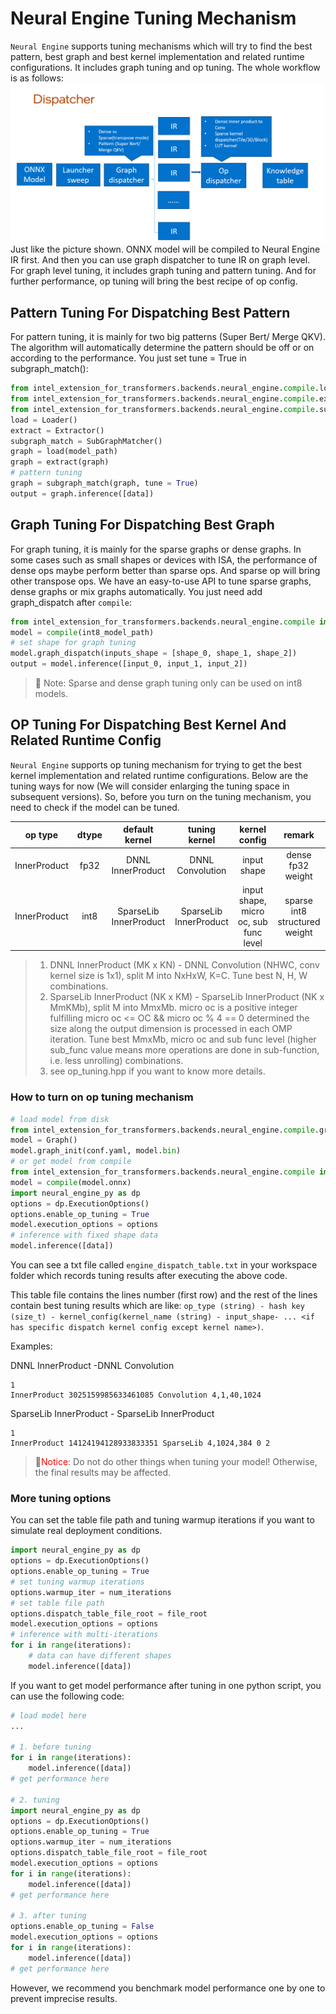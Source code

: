 # Neural Engine Tuning Mechanism
`Neural Engine` supports tuning mechanisms which will try to find the best pattern, best graph and best kernel implementation and related runtime configurations. It includes graph tuning and op tuning. The whole workflow is as follows:
![](imgs/engine_dispatcher.png)
Just like the picture shown. ONNX model will be compiled to Neural Engine IR first. And then you can use graph dispatcher to tune IR on graph level. For graph level tuning, it includes graph tuning and pattern tuning. And for further performance, op tuning will bring the best recipe of op config.

## Pattern Tuning For Dispatching Best Pattern
For pattern tuning, it is mainly for two big patterns (Super Bert/ Merge QKV). The algorithm will automatically determine the pattern should be off or on according to the performance. You just set tune = True in subgraph_match():
```python
from intel_extension_for_transformers.backends.neural_engine.compile.loaders.loader import Loader
from intel_extension_for_transformers.backends.neural_engine.compile.extractors.extractor import Extractor
from intel_extension_for_transformers.backends.neural_engine.compile.sub_graph.subgraph_matcher import SubGraphMatcher
load = Loader()
extract = Extractor()
subgraph_match = SubGraphMatcher()
graph = load(model_path)
graph = extract(graph)
# pattern tuning
graph = subgraph_match(graph, tune = True)
output = graph.inference([data])
```
## Graph Tuning For Dispatching Best Graph
For graph tuning, it is mainly for the sparse graphs or dense graphs. In some cases such as small shapes or devices with ISA, the performance of dense ops maybe perform better than sparse ops. And sparse op will bring other transpose ops. We have an easy-to-use API to tune sparse graphs, dense graphs or mix graphs automatically. You just need add graph_dispatch after `compile`:
```python
from intel_extension_for_transformers.backends.neural_engine.compile import compile
model = compile(int8_model_path)
# set shape for graph tuning
model.graph_dispatch(inputs_shape = [shape_0, shape_1, shape_2])
output = model.inference([input_0, input_1, input_2])
```
>📌 Note: Sparse and dense graph tuning only can be used on int8 models.

## OP Tuning For Dispatching Best Kernel And Related Runtime Config 
`Neural Engine` supports op tuning mechanism for trying to get the best kernel implementation and related runtime configurations. Below are the tuning ways for now (We will consider enlarging the tuning space in subsequent versions). So, before you turn on the tuning mechanism, you need to check if the model can be tuned.

| op type | dtype | default kernel | tuning kernel | kernel config | remark |
| :-------: | :-----: | :--------------: | :-------------: | :-------------: | :------: |
| InnerProduct | fp32 | DNNL InnerProduct | DNNL Convolution | input shape | dense fp32 weight |
| InnerProduct | int8 | SparseLib InnerProduct | SparseLib InnerProduct | input shape, micro oc, sub func level | sparse int8 structured weight |

> 1. DNNL InnerProduct (MK x KN) - DNNL Convolution (NHWC, conv kernel size is 1x1), split M into NxHxW, K=C. Tune best N, H, W combinations.
> 2. SparseLib InnerProduct (NK x KM) - SparseLib InnerProduct (NK x MmKMb), split M into MmxMb. micro oc is a positive integer fulfilling micro oc <= OC && micro oc % 4 == 0 determined the size along the output dimension is processed in each OMP iteration. Tune best MmxMb, micro oc and sub func level (higher sub_func value means more operations are done in sub-function, i.e. less unrolling) combinations.
> 3. see op_tuning.hpp if you want to know more details.

### How to turn on op tuning mechanism

```python
# load model from disk
from intel_extension_for_transformers.backends.neural_engine.compile.graph import Graph
model = Graph()
model.graph_init(conf.yaml, model.bin)
# or get model from compile
from intel_extension_for_transformers.backends.neural_engine.compile import compile
model = compile(model.onnx)
import neural_engine_py as dp
options = dp.ExecutionOptions()
options.enable_op_tuning = True
model.execution_options = options
# inference with fixed shape data
model.inference([data])
```

You can see a txt file called `engine_dispatch_table.txt` in your workspace folder which records tuning results after executing the above code.

This table file contains the lines number (first row) and the rest of the lines contain best tuning results which are like: `op_type (string) - hash key (size_t) - kernel_config(kernel_name (string) - input_shape- ... <if has specific dispatch kernel config except kernel name>)`.

Examples:

DNNL InnerProduct -DNNL Convolution
```text
1
InnerProduct 3025159985633461085 Convolution 4,1,40,1024
```
SparseLib InnerProduct - SparseLib  InnerProduct
```text
1
InnerProduct 14124194128933833351 SparseLib 4,1024,384 0 2
```
>📌<font color="red">Notice</font>: Do not do other things when tuning your model! Otherwise, the final results may be affected.

### More tuning options
You can set the table file path and tuning warmup iterations if you want to simulate real deployment conditions.

```python
import neural_engine_py as dp
options = dp.ExecutionOptions()
options.enable_op_tuning = True
# set tuning warmup iterations
options.warmup_iter = num_iterations
# set table file path
options.dispatch_table_file_root = file_root
model.execution_options = options
# inference with multi-iterations
for i in range(iterations):
    # data can have different shapes
    model.inference([data])
```

If you want to get model performance after tuning in one python script, you can use the following code:

```python
# load model here
...

# 1. before tuning
for i in range(iterations):
    model.inference([data])
# get performance here

# 2. tuning
import neural_engine_py as dp
options = dp.ExecutionOptions()
options.enable_op_tuning = True
options.warmup_iter = num_iterations
options.dispatch_table_file_root = file_root
model.execution_options = options
for i in range(iterations):
    model.inference([data])
# get performance here

# 3. after tuning
options.enable_op_tuning = False
model.execution_options = options
for i in range(iterations):
    model.inference([data])
# get performance here
```

However, we recommend you benchmark model performance one by one to prevent imprecise results.
